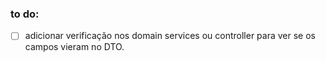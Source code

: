 ### to do:

- [ ] adicionar verificação nos domain services ou controller para ver se os campos vieram no DTO.
